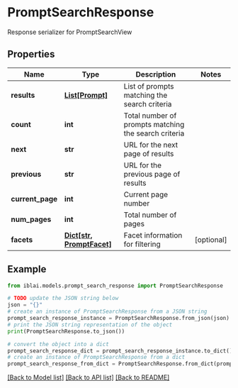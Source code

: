 # PromptSearchResponse

Response serializer for PromptSearchView

## Properties

Name | Type | Description | Notes
------------ | ------------- | ------------- | -------------
**results** | [**List[Prompt]**](Prompt.md) | List of prompts matching the search criteria | 
**count** | **int** | Total number of prompts matching the search criteria | 
**next** | **str** | URL for the next page of results | 
**previous** | **str** | URL for the previous page of results | 
**current_page** | **int** | Current page number | 
**num_pages** | **int** | Total number of pages | 
**facets** | [**Dict[str, PromptFacet]**](PromptFacet.md) | Facet information for filtering | [optional] 

## Example

```python
from iblai.models.prompt_search_response import PromptSearchResponse

# TODO update the JSON string below
json = "{}"
# create an instance of PromptSearchResponse from a JSON string
prompt_search_response_instance = PromptSearchResponse.from_json(json)
# print the JSON string representation of the object
print(PromptSearchResponse.to_json())

# convert the object into a dict
prompt_search_response_dict = prompt_search_response_instance.to_dict()
# create an instance of PromptSearchResponse from a dict
prompt_search_response_from_dict = PromptSearchResponse.from_dict(prompt_search_response_dict)
```
[[Back to Model list]](../README.md#documentation-for-models) [[Back to API list]](../README.md#documentation-for-api-endpoints) [[Back to README]](../README.md)


